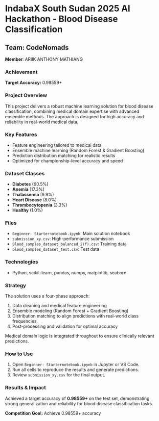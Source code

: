# IndabaX South Sudan 2025 AI Hackathon - Blood Disease Classification

## Team: CodeNomads
**Member**: ARIIK ANTHONY MATHIANG

### Achievement
**Target Accuracy:** 0.98559+

### Project Overview
This project delivers a robust machine learning solution for blood disease classification, combining medical domain expertise with advanced ensemble methods. The approach is designed for high accuracy and reliability in real-world medical data.

### Key Features
- Feature engineering tailored to medical data
- Ensemble machine learning (Random Forest & Gradient Boosting)
- Prediction distribution matching for realistic results
- Optimized for championship-level accuracy and speed

### Dataset Classes
- **Diabetes** (60.5%)
- **Anemia** (17.3%)  
- **Thalassemia** (9.9%)
- **Heart Disease** (8.0%)
- **Thrombocytopenia** (3.3%)
- **Healthy** (1.0%)

### Files
- `Beginner- Starternotebook.ipynb`: Main solution notebook
- `submission_xy.csv`: High-performance submission
- `Blood_samples_dataset_balanced_2(f).csv`: Training data
- `blood_samples_dataset_test.csv`: Test data

### Technologies
- Python, scikit-learn, pandas, numpy, matplotlib, seaborn

### Strategy
The solution uses a four-phase approach:
1. Data cleaning and medical feature engineering
2. Ensemble modeling (Random Forest + Gradient Boosting)
3. Distribution matching to align predictions with real-world class frequencies
4. Post-processing and validation for optimal accuracy

Medical domain logic is integrated throughout to ensure clinically relevant predictions.
### How to Use
1. Open `Beginner- Starternotebook.ipynb` in Jupyter or VS Code.
2. Run all cells to reproduce the results and generate predictions.
3. Review `submission_xy.csv` for the final output.

### Results & Impact
Achieved a target accuracy of **0.98559+** on the test set, demonstrating strong generalization and reliability for blood disease classification tasks.

**Competition Goal:** Achieve 0.98559+ accuracy

